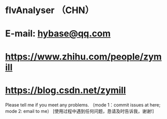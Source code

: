 # flvAnalyser （CHN）
# E-mail: hybase@qq.com

# https://www.zhihu.com/people/zymill
# https://blog.csdn.net/zymill

Please tell me if you meet any problems.
（mode 1：commit issues at here; mode 2: email to me）
[使用过程中遇到任何问题，恳请及时告诉我，谢谢!]
